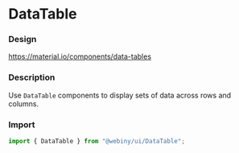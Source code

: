 # DataTable

### Design

https://material.io/components/data-tables

### Description

Use `DataTable` components to display sets of data across rows and columns.

### Import

```js
import { DataTable } from "@webiny/ui/DataTable";
```
